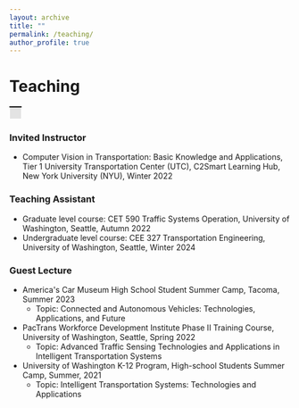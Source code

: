 ```yaml
---
layout: archive
title: ""
permalink: /teaching/
author_profile: true
---
```


# Teaching

<table>
    <tr>
        <td style="background-color: #E3E3E3; border-top: 2px solid black; border-bottom: 0.05px solid white; border-left: 0.05px solid white; border-right: 0.05px solid white; padding: 10px; height: 1px;">
        </td>
    </tr>
</table>

### Invited Instructor

* Computer Vision in Transportation: Basic Knowledge and Applications, Tier 1 University Transportation Center (UTC), C2Smart Learning Hub, New York University (NYU), Winter 2022

### Teaching Assistant

* Graduate level course: CET 590 Traffic Systems Operation, University of Washington, Seattle, Autumn 2022
* Undergraduate level course: CEE 327 Transportation Engineering, University of Washington, Seattle, Winter 2024

### Guest Lecture

* America's Car Museum High School Student Summer Camp, Tacoma, Summer 2023
  * Topic: Connected and Autonomous Vehicles: Technologies, Applications, and Future
* PacTrans Workforce Development Institute Phase II Training Course, University of Washington, Seattle, Spring 2022
  * Topic: Advanced Traffic Sensing Technologies and Applications in Intelligent Transportation Systems
* University of Washington K-12 Program, High-school Students Summer Camp, Summer, 2021
  * Topic: Intelligent Transportation Systems: Technologies and Applications




